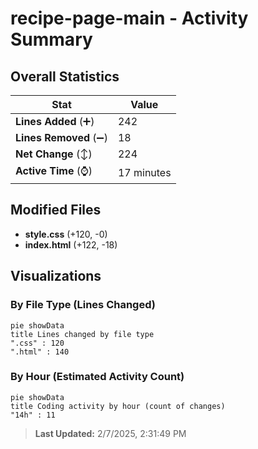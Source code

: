 # recipe-page-main - Activity Summary 

## Overall Statistics

| Stat                   | Value                                                             |
| ---------------------- | ----------------------------------------------------------------- |
| **Lines Added** (➕)   | 242                                          |
| **Lines Removed** (➖) | 18                                        |
| **Net Change** (↕)    | 224                |
| **Active Time** (⌚)   | 17 minutes |


## Modified Files
- **style.css** (+120, -0)
- **index.html** (+122, -18)

## Visualizations

### By File Type (Lines Changed)

```mermaid
pie showData
title Lines changed by file type
".css" : 120
".html" : 140
```

### By Hour (Estimated Activity Count)

```mermaid
pie showData
title Coding activity by hour (count of changes)
"14h" : 11
```


> **Last Updated:** 2/7/2025, 2:31:49 PM